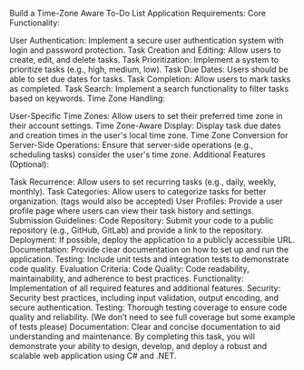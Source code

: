 
Build a Time-Zone Aware To-Do List Application
Requirements:
Core Functionality:


User Authentication: Implement a secure user authentication system with login and password protection.
Task Creation and Editing: Allow users to create, edit, and delete tasks.
Task Prioritization: Implement a system to prioritize tasks (e.g., high, medium, low).
Task Due Dates: Users should be able to set due dates for tasks.
Task Completion: Allow users to mark tasks as completed.
Task Search: Implement a search functionality to filter tasks based on keywords.
Time Zone Handling:


User-Specific Time Zones: Allow users to set their preferred time zone in their account settings.
Time Zone-Aware Display: Display task due dates and creation times in the user's local time zone.
Time Zone Conversion for Server-Side Operations: Ensure that server-side operations (e.g., scheduling tasks) consider the user's time zone.
Additional Features (Optional):


Task Recurrence: Allow users to set recurring tasks (e.g., daily, weekly, monthly).
Task Categories: Allow users to categorize tasks for better organization. (tags would also be accepted)
User Profiles: Provide a user profile page where users can view their task history and settings.
Submission Guidelines:
Code Repository: Submit your code to a public repository (e.g., GitHub, GitLab) and provide a link to the repository.
Deployment: If possible, deploy the application to a publicly accessible URL.
Documentation: Provide clear documentation on how to set up and run the application.
Testing: Include unit tests and integration tests to demonstrate code quality.
Evaluation Criteria:
Code Quality: Code readability, maintainability, and adherence to best practices.
Functionality: Implementation of all required features and additional features.
Security: Security best practices, including input validation, output encoding, and secure authentication.
Testing: Thorough testing coverage to ensure code quality and reliability. (We don’t need to see full coverage but some example of tests please)
Documentation: Clear and concise documentation to aid understanding and maintenance.
By completing this task, you will demonstrate your ability to design, develop, and deploy a robust and scalable web application using C# and .NET.

